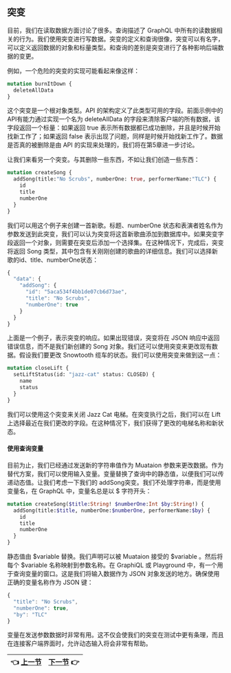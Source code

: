 ## 突变

目前，我们在读取数据方面讨论了很多。查询描述了 GraphQL 中所有的读数据相关的行为。我们使用突变进行写数据。突变的定义和查询很像，突变可以有名字，可以定义返回数据的对象和标量类型。和查询的差别是突变进行了各种影响后端数据的变更。

例如，一个危险的突变的实现可能看起来像这样：

``` graphql
mutation burnItDown {
  deleteAllData
}
```
这个突变是一个根对象类型。API 的架构定义了此类型可用的字段。前面示例中的API有能力通过实现一个名为 deleteAllData 的字段来清除客户端的所有数据，该字段返回一个标量：如果返回 true 表示所有数据都已成功删除，并且是时候开始找新工作了；如果返回 false 表示出现了问题，同样是时候开始找新工作了。数据是否真的被删除是由 API 的实现来处理的，我们将在第5章进一步讨论。

让我们来看另一个突变。与其删除一些东西，不如让我们创造一些东西：

``` graphql
mutation createSong {
  addSong(title:"No Scrubs", numberOne: true, performerName:"TLC") {
    id
    title
    numberOne
  }
}
```

我们可以用这个例子来创建一首新歌。标题、numberOne 状态和表演者姓名作为参数发送到此突变，我们可以认为突变将这首新歌曲添加到数据库中。如果突变字段返回一个对象，则需要在突变后添加一个选择集。在这种情况下，完成后，突变将返回 Song 类型，其中包含有关刚刚创建的歌曲的详细信息。我们可以选择新歌的id、title、numberOne状态：

``` javascript
{
  "data": {
    "addSong": {
      "id": "5aca534f4bb1de07cb6d73ae",
      "title": "No Scrubs",
      "numberOne": true
    }
  }
}
```

上面是一个例子，表示突变的响应。如果出现错误，突变将在 JSON 响应中返回错误信息，而不是我们新创建的 Song 对象。我们还可以使用突变来更改现有数据。假设我们要更改 Snowtooth 缆车的状态。我们可以使用突变来做到这一点：

``` graphql
mutation closeLift {
  setLiftStatus(id: "jazz-cat" status: CLOSED) {
    name
    status
  }
}
```

我们可以使用这个突变来关闭 Jazz Cat 电梯。在突变执行之后，我们可以在 Lift 上选择最近在我们更改的字段。在这种情况下，我们获得了更改的电梯名称和新状态。

#### 使用查询变量
目前为止，我们已经通过发送新的字符串值作为 Muataion 参数来更改数据。作为替代方案，我们可以使用输入变量。变量替换了查询中的静态值，以便我们可以传递动态值。让我们考虑一下我们的 addSong突变。我们不处理字符串，而是使用变量名，在 GraphQL 中，变量名总是以 $ 字符开头：

``` graphql
mutation createSong($title:String! $numberOne:Int $by:String!) {
  addSong(title:$title, numberOne:$numberOne, performerName:$by) {
    id
    title
    numberOne
  }
}
```

静态值由 $variable 替换。我们声明可以被 Muataion 接受的 $variable 。然后将每个 $variable 名称映射到参数名称。在 GraphiQL 或 Playground 中，有一个用于查询变量的窗口。这是我们将输入数据作为 JSON 对象发送的地方。确保使用正确的变量名称作为 JSON 键：

``` javascript
{
  "title": "No Scrubs",
  "numberOne": true,
  "by": "TLC"
}
```

变量在发送参数数据时非常有用。这不仅会使我们的突变在测试中更有条理，而且在连接客户端界面时，允许动态输入将会非常有帮助。

| :point_left: [上一节](/ch03_02.md) | [下一节](/ch03_04.md) :point_right: |
| - | - |
